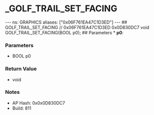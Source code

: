 # _GOLF_TRAIL_SET_FACING

--- ns: GRAPHICS aliases: ["0x06F761EA47C1D3ED"] --- ## GOLF_TRAIL_SET_FACING  // 0x06F761EA47C1D3ED 0x0D830DC7 void GOLF_TRAIL_SET_FACING(BOOL p0);   ## Parameters * **p0**:

### Parameters
* BOOL p0

### Return Value
* void

### Notes
* AP Hash: 0x0x0D830DC7
* Build: 811

